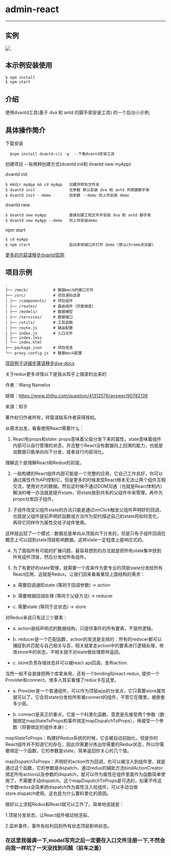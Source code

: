 # admin-react

---

## 实例

![](https://zos.alipayobjects.com/rmsportal/TTznIRNZINxGJaa.gif)

## 本示例安装使用

```bash
$ npm install
$ npm start
```

## 介绍

使用dvantd工具(基于 dva 和 antd 的脚手架安装工具) 的一个后台小示例;

## 具体操作简介

下载安装

```
  $npm install dvantd-cli -g  --下载dvantd安装工具

```
创建项目 --有两种创建方式(dvantd init和 dvantd new myApp)

dvantd init

```
$ mkdir myApp && cd myApp   创建并转到文件夹
$ dvantd init               无参数 默认安装 dva 和 antd 并搭建脚手架
$ dvantd init --demo        加参数 --demo 同上并安装 demo

```

dvantd new

```
$ dvantd new myApp          直接创建工程文件并安装 dva 和 antd 脚手架
$ dvantd new myApp --demo   同上并安装demo

```

npm start

```
$ cd myApp  
$ npm start                 启动本地端口并打开 demo (默认chrome浏览器)

```

[更多的内容请移步dvantd官网](https://github.com/longlongago2/dvantd-cli)


## 项目示例

```
.
├── /mock/           # 数据mock的接口文件
├── /src/            # 项目源码目录
│ ├── /components/   # 项目组件
│ ├── /routes/       # 路由组件（页面维度）
│ ├── /models/       # 数据模型
│ ├── /services/     # 数据接口
│ ├── /utils/        # 工具函数
│ ├── route.js       # 路由配置
│ ├── index.js       # 入口文件
│ ├── index.less     
│ └── index.html     
├── package.json     # 项目信息
└── proxy.config.js  # 数据mock配置

```

[项目例子详细步骤请移步dva-docs](https://github.com/dvajs/dva-docs/blob/master/v1/zh-cn/tutorial/01-%E6%A6%82%E8%A6%81.md)

关于redux更多详情以下是我从知乎上摘录的出来的

作者：Wang Namelos

链接：https://www.zhihu.com/question/41312576/answer/90782136

来源：知乎

著作权归作者所有，转载请联系作者获得授权。

从需求出发，看看使用React需要什么：

 1. React有props和state: props意味着父级分发下来的属性，state意味着组件内部可以自行管理的状态，并且整个React没有数据向上回溯的能力，也就是说数据只能单向向下分发，或者自行内部消化。

理解这个是理解React和Redux的前提。

2. 一般构建的React组件内部可能是一个完整的应用，它自己工作良好，你可以通过属性作为API控制它。但是更多的时候发现React根本无法让两个组件互相交流，使用对方的数据。然后这时候不通过DOM沟通（也就是React体制内）解决的唯一办法就是提升state，将state放到共有的父组件中来管理，再作为props分发回子组件。

3. 子组件改变父组件state的办法只能是通过onClick触发父组件声明好的回调，也就是父组件提前声明好函数或方法作为契约描述自己的state将如何变化，再将它同样作为属性交给子组件使用。

这样就出现了一个模式：数据总是单向从顶层向下分发的，但是只有子组件回调在概念上可以回到state顶层影响数据。这样state一定程度上是响应式的。

4. 为了面临所有可能的扩展问题，最容易想到的办法就是把所有state集中放到所有组件顶层，然后分发给所有组件。

5. 为了有更好的state管理，就需要一个库来作为更专业的顶层state分发给所有React应用，这就是Redux。让我们回来看看重现上面结构的需求：

  * a. 需要回调通知state (等同于回调参数) -> action

  * b. 需要根据回调处理 (等同于父级方法) -> reducer

  * c. 需要state (等同于总状态) -> store

对Redux来说只有这三个要素：

  * a. action是纯声明式的数据结构，只提供事件的所有要素，不提供逻辑。

  * b. reducer是一个匹配函数，action的发送是全局的：所有的reducer都可以捕捉到并匹配与自己相关与否，相关就拿走action中的要素进行逻辑处理，修改store中的状态，不相关就不对state做处理原样返回。

  * c. store负责存储状态并可以被react api回调，发布action.

当然一般不会直接把两个库拿来用，还有一个binding叫react-redux, 提供一个Provider和connect。很多人其实看懂了redux卡在这里。

  * a. Provider是一个普通组件，可以作为顶层app的分发点，它只需要store属性就可以了。它会将state分发给所有被connect的组件，不管它在哪里，被嵌套多少层。

  * b. connect是真正的重点，它是一个科里化函数，意思是先接受两个参数（数据绑定mapStateToProps和事件绑定mapDispatchToProps），再接受一个参数（将要绑定的组件本身）：

mapStateToProps：构建好Redux系统的时候，它会被自动初始化，但是你的React组件并不知道它的存在，因此你需要分拣出你需要的Redux状态，所以你需要绑定一个函数，它的参数是state，简单返回你关心的几个值。

mapDispatchToProps：声明好的action作为回调，也可以被注入到组件里，就是通过这个函数，它的参数是dispatch，通过redux的辅助方法bindActionCreator绑定所有action以及参数的dispatch，就可以作为属性在组件里面作为函数简单使用了，不需要手动dispatch。这个mapDispatchToProps是可选的，如果不传这个参数redux会简单把dispatch作为属性注入给组件，可以手动当做store.dispatch使用。这也是为什么要科里化的原因。

做好以上流程Redux和React就可以工作了。简单地说就是：

1.顶层分发状态，让React组件被动地渲染。

2.监听事件，事件有权利回到所有状态顶层影响状态。



### 在这里我强调一下,model写完之后一定要在入口文件注册一下,不然会向我一样坑了一天没找到问题（前车之鉴）
